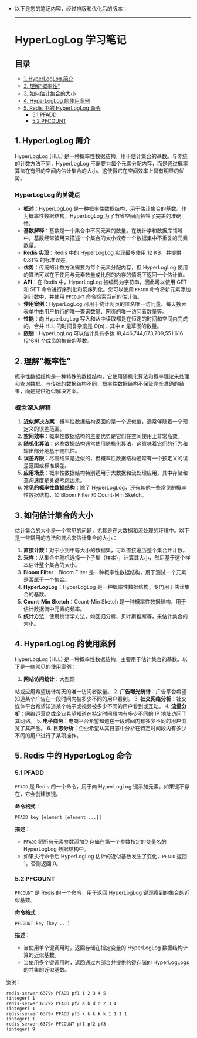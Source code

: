 - 以下是您的笔记内容，经过排版和优化后的版本：

  ---

  # HyperLogLog 学习笔记

  ## 目录

  - [1. HyperLogLog 简介](#1-hyperloglog-简介)
  - [2. 理解“概率性”](#2-理解概率性)
  - [3. 如何估计集合的大小](#3-如何估计集合的大小)
  - [4. HyperLogLog 的使用案例](#4-hyperloglog-的使用案例)
  - [5. Redis 中的 HyperLogLog 命令](#5-redis-中的-hyperloglog-命令)
    - [5.1 PFADD](#51-pfadd)
    - [5.2 PFCOUNT](#52-pfcount)

  ## 1. HyperLogLog 简介

  HyperLogLog (HLL) 是一种概率性数据结构，用于估计集合的基数。与传统的计数方法不同，HyperLogLog 不需要为每个元素分配内存，而是通过概率算法在有限的空间内估计集合的大小。这使得它在空间效率上具有明显的优势。

  ### HyperLogLog 的关键点

  - **概述**：HyperLogLog 是一种概率性数据结构，用于估计集合的基数。作为概率性数据结构，HyperLogLog 为了节省空间而牺牲了完美的准确性。
  - **基数解释**：基数是一个集合中不同元素的数量。在统计学和数据库领域中，基数经常被用来描述一个集合的大小或者一个数据集中不重复的元素数量。
  - **Redis 实现**：Redis 中的 HyperLogLog 实现最多使用 12 KB，并提供 0.81% 的标准误差。
  - **优势**：传统的计数方法需要为每个元素分配内存，但 HyperLogLog 使用的算法可以在不使用与元素数量成比例的内存的情况下返回一个估计值。
  - **API**：在 Redis 中，HyperLogLog 被编码为字符串，因此可以使用 GET 和 SET 命令进行序列化和反序列化。您可以使用 `PFADD` 命令将新元素添加到计数中，并使用 `PFCOUNT` 命令检索当前的估计值。
  - **使用案例**：HyperLogLog 可用于统计网页的匿名唯一访问量、每天搜索表单中由用户执行的唯一查询数量、网页的唯一访问者数量等。
  - **性能**：向 HyperLogLog 写入和从中读取都是在恒定的时间和空间内完成的。合并 HLL 的时间复杂度是 O(n)，其中 n 是草图的数量。
  - **限制**：HyperLogLog 可以估计具有多达 18,446,744,073,709,551,616 (2^64) 个成员的集合的基数。

  ## 2. 理解“概率性”

  概率性数据结构是一种特殊的数据结构，它使用随机化算法和概率理论来处理和查询数据。与传统的数据结构不同，概率性数据结构不保证完全准确的结果，而是提供近似解决方案。

  ### 概念深入解释

  1. **近似解决方案**：概率性数据结构返回的是一个近似值，通常伴随着一个预定义的误差范围。
  2. **空间效率**：概率性数据结构的主要优势是它们在空间使用上非常高效。
  3. **随机化算法**：这些数据结构通常使用随机化算法，这意味着它们的行为和输出部分地基于随机性。
  4. **误差界限**：尽管结果是近似的，但概率性数据结构通常有一个预定义的误差范围或标准误差。
  5. **应用场景**：概率性数据结构特别适用于大数据和流处理应用，其中存储和查询速度是关键考虑因素。
  6. **常见的概率性数据结构**：除了 HyperLogLog，还有其他一些常见的概率性数据结构，如 Bloom Filter 和 Count-Min Sketch。

  ## 3. 如何估计集合的大小

  估计集合的大小是一个常见的问题，尤其是在大数据和流处理的环境中。以下是一些常用的方法和技术来估计集合的大小：

  1. **直接计数**：对于小到中等大小的数据集，可以直接遍历整个集合并计数。
  2. **采样**：从集合中随机选择一个子集（样本），计算其大小，然后基于这个样本估计整个集合的大小。
  3. **Bloom Filter**：Bloom Filter 是一种概率性数据结构，用于测试一个元素是否属于一个集合。
  4. **HyperLogLog**：HyperLogLog 是一种概率性数据结构，专门用于估计集合的基数。
  5. **Count-Min Sketch**：Count-Min Sketch 是一种概率性数据结构，用于估计数据流中元素的频率。
  6. **统计方法**：使用统计学方法，如回归分析、贝叶斯推断等，来估计集合的大小。

  ## 4. HyperLogLog 的使用案例

  HyperLogLog (HLL) 是一种概率性数据结构，主要用于估计集合的基数。以下是一些常见的使用案例：

  1. **网站访问统计**：大型网

  站或应用希望统计每天的唯一访问者数量。
  2. **广告曝光统计**：广告平台希望知道某个广告在一段时间内被多少不同的用户看到。
  3. **社交网络分析**：社交媒体平台希望知道某个帖子或视频被多少不同的用户看到或互动。
  4. **流量分析**：网络运营商或企业希望知道在特定时间段内有多少不同的 IP 地址访问了其网络。
  5. **电子商务**：电商平台希望知道在一段时间内有多少不同的用户浏览了其产品。
  6. **日志分析**：企业希望从其日志中分析在特定时间段内有多少不同的用户进行了某项操作。

  ## 5. Redis 中的 HyperLogLog 命令

  ### 5.1 PFADD

  `PFADD` 是 Redis 的一个命令，用于向 HyperLogLog 键添加元素。如果键不存在，它会创建该键。

  **命令格式**：

  ```
  PFADD key [element [element ...]]
  ```

  **描述**：

  - `PFADD` 将所有元素参数添加到存储在第一个参数指定的变量名的 HyperLogLog 数据结构中。
  - 如果执行命令后 HyperLogLog 估计的近似基数发生了变化，`PFADD` 返回 1，否则返回 0。

  ### 5.2 PFCOUNT

  `PFCOUNT` 是 Redis 的一个命令，用于返回 HyperLogLog 键观察到的集合的近似基数。

  **命令格式**：

  ```
  PFCOUNT key [key ...]
  ```

  **描述**：

  - 当使用单个键调用时，返回存储在指定变量的 HyperLogLog 数据结构计算的近似基数。
  - 当使用多个键调用时，返回通过内部合并提供的键存储的 HyperLogLogs 的并集的近似基数。


案例：

```
redis-server:6379> PFADD pf1 1 2 3 4 5
(integer) 1
redis-server:6379> PFADD pf2 a b d d 2 3 4
(integer) 1
redis-server:6379> PFADD pf3 k k k k k 1 1 1 1
(integer) 1
redis-server:6379> PFCOUNT pf1 pf2 pf3
(integer) 9
```